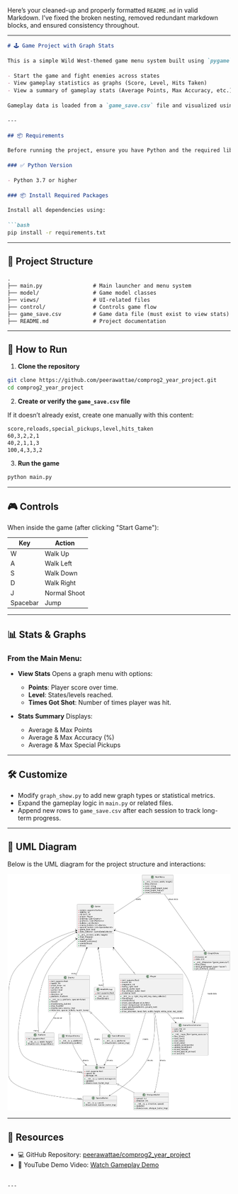 Here’s your cleaned-up and properly formatted `README.md` in valid Markdown. I’ve fixed the broken nesting, removed redundant markdown blocks, and ensured consistency throughout.

---

````markdown
# 🕹️ Game Project with Graph Stats

This is a simple Wild West-themed game menu system built using `pygame` that allows players to:

- Start the game and fight enemies across states
- View gameplay statistics as graphs (Score, Level, Hits Taken)
- View a summary of gameplay stats (Average Points, Max Accuracy, etc.)

Gameplay data is loaded from a `game_save.csv` file and visualized using `matplotlib`.

---

## 📦 Requirements

Before running the project, ensure you have Python and the required libraries installed.

### ✅ Python Version

- Python 3.7 or higher

### 📦 Install Required Packages

Install all dependencies using:

```bash
pip install -r requirements.txt
````

---

## 📁 Project Structure

```
.
├── main.py                # Main launcher and menu system
├── model/                 # Game model classes
├── views/                 # UI-related files
├── control/               # Controls game flow
├── game_save.csv          # Game data file (must exist to view stats)
├── README.md              # Project documentation
```

---

## 🚀 How to Run

1. **Clone the repository**

```bash
git clone https://github.com/peerawattae/comprog2_year_project.git
cd comprog2_year_project
```

2. **Create or verify the `game_save.csv` file**

If it doesn’t already exist, create one manually with this content:

```csv
score,reloads,special_pickups,level,hits_taken
60,3,2,2,1
40,2,1,1,3
100,4,3,3,2
```

3. **Run the game**

```bash
python main.py
```

---

## 🎮 Controls

When inside the game (after clicking "Start Game"):

| Key      | Action       |
| -------- | ------------ |
| W        | Walk Up      |
| A        | Walk Left    |
| S        | Walk Down    |
| D        | Walk Right   |
| J        | Normal Shoot |
| Spacebar | Jump         |

---

## 📊 Stats & Graphs

### From the Main Menu:

* **View Stats**
  Opens a graph menu with options:

  * **Points**: Player score over time.
  * **Level**: States/levels reached.
  * **Times Got Shot**: Number of times player was hit.

* **Stats Summary**
  Displays:

  * Average & Max Points
  * Average & Max Accuracy (%)
  * Average & Max Special Pickups

---

## 🛠️ Customize

* Modify `graph_show.py` to add new graph types or statistical metrics.
* Expand the gameplay logic in `main.py` or related files.
* Append new rows to `game_save.csv` after each session to track long-term progress.

---

## 📐 UML Diagram

Below is the UML diagram for the project structure and interactions:

![UML Diagram](game_photo/project_UML.png)

---

## 🔗 Resources

* 💻 GitHub Repository: [peerawattae/comprog2\_year\_project](https://github.com/peerawattae/comprog2_year_project.git)
* 🎥 YouTube Demo Video: [Watch Gameplay Demo](https://youtu.be/8EBVcwT_3yA)

```

---
